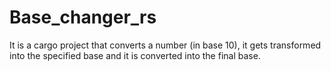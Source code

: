 # Base_changer_rs
It is a cargo project that converts a number (in base 10), it gets transformed into the specified base and it is converted into the final base.
